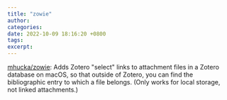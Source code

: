 ```yaml
---
title: "zowie"
author: 
categories: 
date: 2022-10-09 18:16:20 +0800
tags: 
excerpt: 
---
```






[mhucka/zowie](https://github.com/mhucka/zowie): Adds Zotero "select" links to attachment files in a Zotero database on macOS, so that outside of Zotero, you can find the bibliographic entry to which a file belongs. (Only works for local storage, not linked attachments.)






